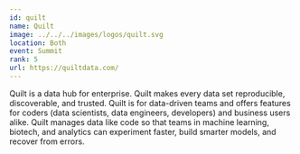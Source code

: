 ```yaml
---
id: quilt
name: Quilt
image: ../../../images/logos/quilt.svg
location: Both
event: Summit
rank: 5
url: https://quiltdata.com/
---
```

Quilt is a data hub for enterprise. Quilt makes every data set reproducible, discoverable, and trusted. Quilt is for data-driven teams and offers features for coders (data scientists, data engineers, developers) and business users alike. Quilt manages data like code so that teams in machine learning, biotech, and analytics can experiment faster, build smarter models, and recover from errors.
